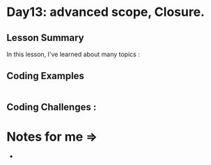 # Day13: advanced scope, Closure.


## Lesson Summary
In this lesson, I've learned about many topics :

## Coding Examples
```javascript

```

## Coding Challenges :



#  Notes for me => 
- 
